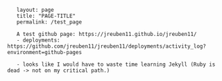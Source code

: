        layout: page
       title: "PAGE-TITLE"
       permalink: /test_page
       
       A test github page: https://jreuben11.github.io/jreuben11/
       - deployments: https://github.com/jreuben11/jreuben11/deployments/activity_log?environment=github-pages

       - looks like I would have to waste time learning Jekyll (Ruby is dead -> not on my critical path.)
